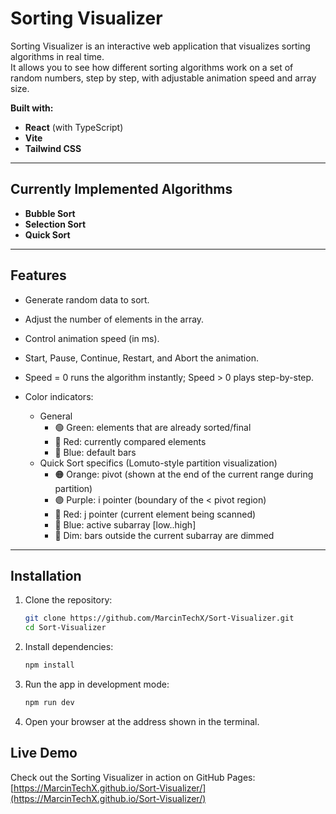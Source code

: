 # Sorting Visualizer

Sorting Visualizer is an interactive web application that visualizes sorting algorithms in real time.  
It allows you to see how different sorting algorithms work on a set of random numbers, step by step, with adjustable animation speed and array size.

**Built with:**  
- **React** (with TypeScript)  
- **Vite**  
- **Tailwind CSS**  

---

## Currently Implemented Algorithms
- **Bubble Sort** 
- **Selection Sort**
- **Quick Sort**

---

## Features
- Generate random data to sort.
- Adjust the number of elements in the array.
- Control animation speed (in ms).
- Start, Pause, Continue, Restart, and Abort the animation.
- Speed = 0 runs the algorithm instantly; Speed > 0 plays step-by-step.

- Color indicators:
  - General
    - 🟢 Green: elements that are already sorted/final
    - 🔴 Red: currently compared elements
    - 🔵 Blue: default bars
  - Quick Sort specifics (Lomuto-style partition visualization)
    - 🟠 Orange: pivot (shown at the end of the current range during partition)
    - 🟣 Purple: i pointer (boundary of the < pivot region)
    - 🔴 Red: j pointer (current element being scanned)
    - 🔵 Blue: active subarray [low..high]
    - 🔵 Dim: bars outside the current subarray are dimmed

---

## Installation

1. Clone the repository:

   ```bash
   git clone https://github.com/MarcinTechX/Sort-Visualizer.git
   cd Sort-Visualizer
   ```

2. Install dependencies:

   ```bash
   npm install
   ```

3. Run the app in development mode:

   ```bash
   npm run dev
   ```

4. Open your browser at the address shown in the terminal.

## Live Demo

Check out the Sorting Visualizer in action on GitHub Pages:  
[https://MarcinTechX.github.io/Sort-Visualizer/](https://MarcinTechX.github.io/Sort-Visualizer/)
